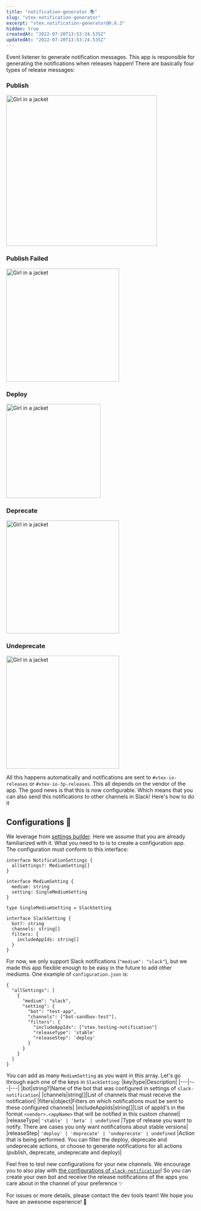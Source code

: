 ```yaml
---
title: "notification-generator 📚"
slug: "vtex-notification-generator"
excerpt: "vtex.notification-generator@0.6.2"
hidden: true
createdAt: "2022-07-20T13:53:24.535Z"
updatedAt: "2022-07-20T13:53:24.535Z"
---
```

Event listener to generate notification messages. This app is responsible for generating the notifications when releases happen! There are basically four types of release messages:

### Publish
<img src="../images/appPublished.png" alt="Girl in a jacket" width="400">

### Publish Failed
<img src="../images/appPublishFailed.png" alt="Girl in a jacket" width="300">

### Deploy
<img src="../images/appDeployed.png" alt="Girl in a jacket" width="250">

### Deprecate
<img src="../images/appDeprecated.png" alt="Girl in a jacket" width="300">

### Undeprecate
<img src="../images/appUndeprecated.png" alt="Girl in a jacket" width="300">

All this happens automatically and notifications are sent to `#vtex-io-releases` or `#vtex-io-3p-releases`. This all depends on the vendor of the app. The good news is that this is now configurable. Which means that you can also send this notifications to other channels in Slack! Here's how to do it

## Configurations 🔧
We leverage from [settings builder](https://vtex.io/docs/recipes/development/developing-service-configuration-apps/). Here we assume that you are already familiarized with it. What you need to to is to create a configuration app. The configuration must conform to this interface:

```
interface NotificationSettings {
  allSettings?: MediumSetting[]
}

interface MediumSetting {
  medium: string
  setting: SingleMediumSetting
}

type SingleMediumSetting = SlackSetting

interface SlackSetting {
  bot?: string
  channels: string[]
  filters: {
    includeAppIds: string[]
  }
}
```

For now, we only support Slack notifications (`"medium": "slack"`), but we made this app flexible enough to be easy in the future to add other mediums. One example of `configuration.json` is:

```
{
  "allSettings": [
    {
      "medium": "slack",
      "setting": {
        "bot": "test-app",
        "channels": ["bot-sandbox-test"],
        "filters": {
          "includeAppIds": ["vtex.testing-notification"]
          "releaseType": 'stable'
          "releaseStep": 'deploy'
        }
      }
    }
  ]
}
```

You can add as many `MediumSetting` as you want in this array. Let's go through each one of the keys in `SlackSetting`:
|key|type|Description|
|---|---|---|
|bot|string?|Name of the bot that was configured in settings of `slack-notification`|
|channels|string[]|List of channels that must receive the notification|
|filters|object|Filters on which notifications must be sent to these configured channels|
|includeAppIds|string[]|List of appId's in the format `<vendor>.<appName>` that will be notified in this custom channel|
|releaseType| `'stable' | 'beta' | undefined` |Type of release you want to notify. There are cases you only want notifications about stable versions|
|releaseStep| `'deploy' | 'deprecate' | 'undeprecate' | undefined` |Action that is being performed. You can filter the deploy, deprecate and undeprecate actions, or choose to generate notifications for all actions (publish, deprecate, undeprecate and deploy)|

Feel free to test new configurations for your new channels. We encourage you to also play with [the configurations of `slack-notification`](https://github.com/vtex/slack-notification/blob/master/README.md#-using-a-custom-bot)! So you can create your own bot and receive the release notifications of the apps you care about in the channel of your preference ✨

For issues or more details, please contact the dev tools team! We hope you have an awesome experience! 🚀